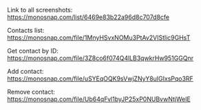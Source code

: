 Link to all screenshots: https://monosnap.com/list/6469e83b22a96d8c707d8cfe

Contacts list: https://monosnap.com/file/1MnyHSvxNOMu3PtAv2VIStlic9GHsT

Get contact by ID: https://monosnap.com/file/3Z8co6f074Q4lLB3qwkrHw951GGQnr

Add contact: https://monosnap.com/file/uSYEqOQK9sVwjZNyY8uIGIxsPqo3RF

Remove contact: https://monosnap.com/file/Ub64qFvl1byJP25xP0NUBvwNtjWelE
